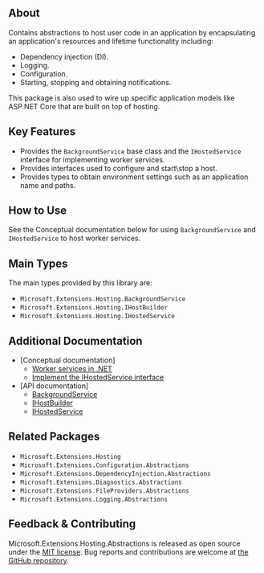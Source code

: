 ## About
Contains abstractions to host user code in an application by encapsulating an application's resources and lifetime functionality including:
- Dependency injection (DI).
- Logging.
- Configuration.
- Starting, stopping and obtaining notifications.

This package is also used to wire up specific application models like ASP.NET Core that are built on top of hosting.

## Key Features
* Provides the `BackgroundService` base class and the `IHostedService` interface for implementing worker services.
* Provides interfaces used to configure and start\stop a host.
* Provides types to obtain environment settings such as an application name and paths.

## How to Use
See the Conceptual documentation below for using `BackgroundService` and `IHostedService` to host worker services.

## Main Types
The main types provided by this library are:

* `Microsoft.Extensions.Hosting.BackgroundService`
* `Microsoft.Extensions.Hosting.IHostBuilder`
* `Microsoft.Extensions.Hosting.IHostedService`

## Additional Documentation
* [Conceptual documentation]
  - [Worker services in .NET](https://learn.microsoft.com/dotnet/core/extensions/workers)
  - [Implement the IHostedService interface](https://learn.microsoft.com/dotnet/core/extensions/timer-service)
* [API documentation]
    - [BackgroundService](https://learn.microsoft.com/dotnet/api/microsoft.extensions.hosting.backgroundservice)
    - [IHostBuilder](https://learn.microsoft.com/dotnet/api/microsoft.extensions.hosting.ihostbuilder)
    - [IHostedService](https://learn.microsoft.com/dotnet/api/microsoft.extensions.hosting.ihostedservice)

## Related Packages
- `Microsoft.Extensions.Hosting`
- `Microsoft.Extensions.Configuration.Abstractions`
- `Microsoft.Extensions.DependencyInjection.Abstractions`
- `Microsoft.Extensions.Diagnostics.Abstractions`
- `Microsoft.Extensions.FileProviders.Abstractions`
- `Microsoft.Extensions.Logging.Abstractions`

## Feedback & Contributing
Microsoft.Extensions.Hosting.Abstractions is released as open source under the [MIT license](https://licenses.nuget.org/MIT). Bug reports and contributions are welcome at [the GitHub repository](https://github.com/dotnet/runtime).
